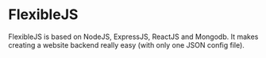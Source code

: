 # FlexibleJS
FlexibleJS is based on NodeJS, ExpressJS, ReactJS and Mongodb. It makes creating a website backend really easy (with only one JSON config file).

